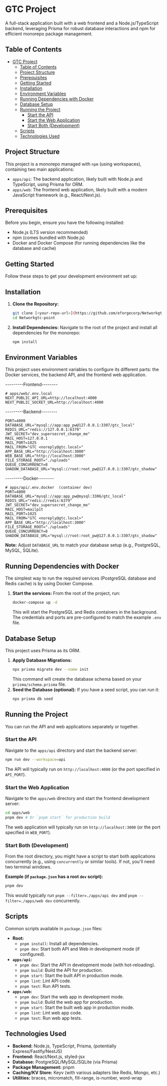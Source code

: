 # GTC Project

A full-stack application built with a web frontend and a Node.js/TypeScript backend, leveraging Prisma for robust database interactions and npm for efficient monorepo package management.

## Table of Contents

- [GTC Project](#gtc-project)
  - [Table of Contents](#table-of-contents)
  - [Project Structure](#project-structure)
  - [Prerequisites](#prerequisites)
  - [Getting Started](#getting-started)
  - [Installation](#installation)
  - [Environment Variables](#environment-variables)
  - [Running Dependencies with Docker](#running-dependencies-with-docker)
  - [Database Setup](#database-setup)
  - [Running the Project](#running-the-project)
    - [Start the API](#start-the-api)
    - [Start the Web Application](#start-the-web-application)
    - [Start Both (Development)](#start-both-development)
  - [Scripts](#scripts)
  - [Technologies Used](#technologies-used)

## Project Structure

This project is a monorepo managed with `npm` (using workspaces), containing two main applications:

-   `apps/api`: The backend application, likely built with Node.js and TypeScript, using Prisma for ORM.
-   `apps/web`: The frontend web application, likely built with a modern JavaScript framework (e.g., React/Next.js).

## Prerequisites

Before you begin, ensure you have the following installed:

-   Node.js (LTS version recommended)
-   npm (comes bundled with Node.js)
-   Docker and Docker Compose (for running dependencies like the database and cache)

## Getting Started

Follow these steps to get your development environment set up:

## Installation

1.  **Clone the Repository:**
    ```bash
    git clone [<your-repo-url>](https://github.com/eforgecorp/Networkgtc-point.git)
    cd Networkgtc-point
    ```

2.  **Install Dependencies:**
    Navigate to the root of the project and install all dependencies for the monorepo:
    ```bash
    npm install
    ```

## Environment Variables

This project uses environment variables to configure its different parts: the Docker services, the backend API, and the frontend web application.

---------Frontend--------
```.env
# apps/web/.env.local
NEXT_PUBLIC_API_URL=http://localhost:4000
NEXT_PUBLIC_SOCKET_URL=http://localhost:4000

```

---------Backend--------
```.env
PORT=4000
DATABASE_URL="mysql://app:app_pw@127.0.0.1:3307/gtc_local"
REDIS_URL="redis://127.0.0.1:6379"
JWT_SECRET="dev_supersecret_change_me"
MAIL_HOST=127.0.0.1
MAIL_PORT=1025
MAIL_FROM="GTC <noreply@gtc.local>"
APP_BASE_URL="http://localhost:3000"
WEB_BASE_URL="http://localhost:3000"
FILE_STORAGE_ROOT="./uploads"
QUEUE_CONCURRENCY=8
SHADOW_DATABASE_URL="mysql://root:root_pw@127.0.0.1:3307/gtc_shadow"
```

---------Docker--------
```.env.docker
# apps/api/.env.docker  (container dev)
PORT=4000
DATABASE_URL="mysql://app:app_pw@mysql:3306/gtc_local"
REDIS_URL="redis://redis:6379"
JWT_SECRET="dev_supersecret_change_me"
MAIL_HOST=mailpit
MAIL_PORT=1025
MAIL_FROM="GTC <noreply@gtc.local>"
APP_BASE_URL="http://localhost:3000"
FILE_STORAGE_ROOT="./uploads"
QUEUE_CONCURRENCY=8
SHADOW_DATABASE_URL="mysql://root:root_pw@127.0.0.1:3307/gtc_shadow"
```

**Note:** Adjust `DATABASE_URL` to match your database setup (e.g., PostgreSQL, MySQL, SQLite).

## Running Dependencies with Docker

The simplest way to run the required services (PostgreSQL database and Redis cache) is by using Docker Compose.

1.  **Start the services:**
    From the root of the project, run:
    ```bash
    docker-compose up -d
    ```
    This will start the PostgreSQL and Redis containers in the background. The credentials and ports are pre-configured to match the example `.env` file.

## Database Setup

This project uses Prisma as its ORM.

1.  **Apply Database Migrations:**
    ```bash
    npx prisma migrate dev --name init
    ```
    This command will create the database schema based on your `prisma/schema.prisma` file.
2.  **Seed the Database (optional):**
    If you have a seed script, you can run it:
    ```bash
    npx prisma db seed
    ```

## Running the Project

You can run the API and web applications separately or together.

### Start the API

Navigate to the `apps/api` directory and start the backend server:
```bash
npm run dev --workspace=api
```
The API will typically run on `http://localhost:4000` (or the port specified in `API_PORT`).

### Start the Web Application

Navigate to the `apps/web` directory and start the frontend development server:
```bash
cd apps/web
pnpm dev # Or `pnpm start` for production build
```
The web application will typically run on `http://localhost:3000` (or the port specified in `WEB_PORT`).

### Start Both (Development)

From the root directory, you might have a script to start both applications concurrently (e.g., using `concurrently` or similar tools). If not, you'll need two terminal windows.

**Example (if `package.json` has a root `dev` script):**
```bash
pnpm dev
```
This would typically run `pnpm --filter=./apps/api dev` and `pnpm --filter=./apps/web dev` concurrently.

## Scripts

Common scripts available in `package.json` files:

-   **Root:**
    -   `pnpm install`: Install all dependencies.
    -   `pnpm dev`: Start both API and Web in development mode (if configured).
-   **`apps/api`:**
    -   `pnpm dev`: Start the API in development mode (with hot-reloading).
    -   `pnpm build`: Build the API for production.
    -   `pnpm start`: Start the built API in production mode.
    -   `pnpm lint`: Lint API code.
    -   `pnpm test`: Run API tests.
-   **`apps/web`:**
    -   `pnpm dev`: Start the web app in development mode.
    -   `pnpm build`: Build the web app for production.
    -   `pnpm start`: Start the built web app in production mode.
    -   `pnpm lint`: Lint web app code.
    -   `pnpm test`: Run web app tests.

## Technologies Used

-   **Backend:** Node.js, TypeScript, Prisma, (potentially Express/Fastify/NestJS)
-   **Frontend:** React/Next.js, styled-jsx
-   **Database:** PostgreSQL/MySQL/SQLite (via Prisma)
-   **Package Management:** pnpm
-   **Caching/KV Store:** Keyv (with various adapters like Redis, Mongo, etc.)
-   **Utilities:** braces, micromatch, fill-range, is-number, word-wrap